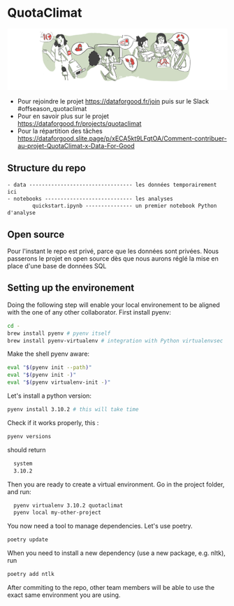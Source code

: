 # QuotaClimat
![](coverquotaclimat.png)

- Pour rejoindre le projet https://dataforgood.fr/join puis sur le Slack #offseason_quotaclimat
- Pour en savoir plus sur le projet https://dataforgood.fr/projects/quotaclimat
- Pour la répartition des tâches https://dataforgood.slite.page/p/xECA5kt9LFqtOA/Comment-contribuer-au-projet-QuotaClimat-x-Data-For-Good

## Structure du repo
```
- data --------------------------------- les données temporairement ici
- notebooks ---------------------------- les analyses
        quickstart.ipynb --------------- un premier notebook Python d'analyse
```

## Open source

Pour l'instant le repo est privé, parce que les données sont privées.
Nous passerons le projet en open source dès que nous aurons réglé la mise en place d'une base de données SQL

## Setting up the environement
Doing the following step will enable your local environement to be aligned with the one of any other collaborator.
First install pyenv:
```bash
cd -
brew install pyenv # pyenv itself
brew install pyenv-virtualenv # integration with Python virtualenvsec
```

Make the shell pyenv aware:
```bash
eval "$(pyenv init --path)"
eval "$(pyenv init -)"
eval "$(pyenv virtualenv-init -)"
```

Let's install a python version:
```bash
pyenv install 3.10.2 # this will take time
```
Check if it works properly, this :
```bash
pyenv versions
```
should return 
```bash
  system
  3.10.2
```

Then you are ready to create a virtual environment. Go in the project folder, and run:
```bash
  pyenv virtualenv 3.10.2 quotaclimat
  pyenv local my-other-project
```

You now need a tool to manage dependencies. Let's use poetry.
```bash
poetry update
```

When you need to install a new dependency (use a new package, e.g. nltk), run 
```bash
poetry add ntlk
```

After commiting to the repo, other team members will be able to use the exact same environment you are using. 